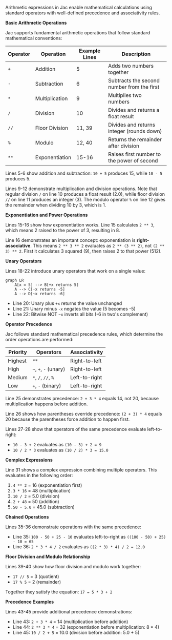 Arithmetic expressions in Jac enable mathematical calculations using standard operators with well-defined precedence and associativity rules.

**Basic Arithmetic Operations**

Jac supports fundamental arithmetic operations that follow standard mathematical conventions:

| Operator | Operation | Example Lines | Description |
|----------|-----------|---------------|-------------|
| `+` | Addition | 5 | Adds two numbers together |
| `-` | Subtraction | 6 | Subtracts the second number from the first |
| `*` | Multiplication | 9 | Multiplies two numbers |
| `/` | Division | 10 | Divides and returns a float result |
| `//` | Floor Division | 11, 39 | Divides and returns integer (rounds down) |
| `%` | Modulo | 12, 40 | Returns the remainder after division |
| `**` | Exponentiation | 15-16 | Raises first number to the power of second |

Lines 5-6 show addition and subtraction: `10 + 5` produces 15, while `10 - 5` produces 5.

Lines 9-12 demonstrate multiplication and division operations. Note that regular division `/` on line 10 produces a float result (2.0), while floor division `//` on line 11 produces an integer (3). The modulo operator `%` on line 12 gives the remainder when dividing 10 by 3, which is 1.

**Exponentiation and Power Operations**

Lines 15-16 show how exponentiation works. Line 15 calculates `2 ** 3`, which means 2 raised to the power of 3, resulting in 8.

Line 16 demonstrates an important concept: exponentiation is **right-associative**. This means `2 ** 3 ** 2` evaluates as `2 ** (3 ** 2)`, not `(2 ** 3) ** 2`. First it calculates 3 squared (9), then raises 2 to that power (512).

**Unary Operators**

Lines 18-22 introduce unary operators that work on a single value:

```mermaid
graph LR
    A[x = 5] --> B[+x returns 5]
    A --> C[-x returns -5]
    A --> D[~x returns -6]
```

- Line 20: Unary plus `+x` returns the value unchanged
- Line 21: Unary minus `-x` negates the value (5 becomes -5)
- Line 22: Bitwise NOT `~x` inverts all bits (-6 in two's complement)

**Operator Precedence**

Jac follows standard mathematical precedence rules, which determine the order operations are performed:

| Priority | Operators | Associativity |
|----------|-----------|---------------|
| Highest | `**` | Right-to-left |
| High | `~`, `+`, `-` (unary) | Right-to-left |
| Medium | `*`, `/`, `//`, `%` | Left-to-right |
| Low | `+`, `-` (binary) | Left-to-right |

Line 25 demonstrates precedence: `2 + 3 * 4` equals 14, not 20, because multiplication happens before addition.

Line 26 shows how parentheses override precedence: `(2 + 3) * 4` equals 20 because the parentheses force addition to happen first.

Lines 27-28 show that operators of the same precedence evaluate left-to-right:
- `10 - 3 + 2` evaluates as `(10 - 3) + 2 = 9`
- `10 / 2 * 3` evaluates as `(10 / 2) * 3 = 15.0`

**Complex Expressions**

Line 31 shows a complex expression combining multiple operators. This evaluates in the following order:
1. `4 ** 2` = 16 (exponentiation first)
2. `3 * 16` = 48 (multiplication)
3. `10 / 2` = 5.0 (division)
4. `2 + 48` = 50 (addition)
5. `50 - 5.0` = 45.0 (subtraction)

**Chained Operations**

Lines 35-36 demonstrate operations with the same precedence:
- Line 35: `100 - 50 + 25 - 10` evaluates left-to-right as `((100 - 50) + 25) - 10 = 65`
- Line 36: `2 * 3 * 4 / 2` evaluates as `((2 * 3) * 4) / 2 = 12.0`

**Floor Division and Modulo Relationship**

Lines 39-40 show how floor division and modulo work together:
- `17 // 5` = 3 (quotient)
- `17 % 5` = 2 (remainder)

Together they satisfy the equation: `17 = 5 * 3 + 2`

**Precedence Examples**

Lines 43-45 provide additional precedence demonstrations:
- Line 43: `2 + 3 * 4` = 14 (multiplication before addition)
- Line 44: `2 ** 3 * 4` = 32 (exponentiation before multiplication: 8 * 4)
- Line 45: `10 / 2 + 5` = 10.0 (division before addition: 5.0 + 5)
